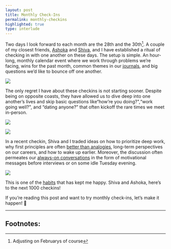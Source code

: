 ```yaml
---
layout: post
title: Monthly Check-Ins
permalink: monthly-checkins
highlighted: true
type: interlude
---
```


Two days I look forward to each month are the 28th and the 30th[^1]. A couple of my closest friends, [Ashoka](https://twitter.com/a_raj11) and [Shiva](https://twitter.com/ShivaKilaru), and I have established a ritual of checking in with one another on these days. The setup is simple. An hour-long, monthly calendar event where we work through problems we’re facing, wins for the past month, common themes in our [journals](/small-moments), and big questions we’d like to bounce off one another.

![](http://i.imgur.com/sG6ImFA.png)

The only regret I have about these checkins is not starting sooner. Despite being on opposite coasts, they have allowed us to dive deep into one another’s lives and skip basic questions like“how’re you doing?",“work going well?", and “dating anyone?” that often kickoff the rare times we meet in-person.

![](http://i.imgur.com/FIW8eTq.jpg)

![](http://i.imgur.com/S3xHM8s.png)

In a recent checkin, Shiva and I traded ideas on how to prioritize deep work, why first principles are often [better than analogies](https://twitter.com/jasdev/status/760518965865119744), long-term perspectives on our careers, and how to wake up earlier. Moreover, the discussion often permeates our [always-on conversations](/always-on-conversations) in the form of motivational messages before interviews or on some idle Tuesday evening.

![](http://i.imgur.com/FZa6L4h.png)

This is one of the [habits](https://twitter.com/jasdev/status/748332315433144320) that has kept me happy. Shiva and Ashoka, here’s to the next 1000 checkins!

If you’re reading this post and want to try monthly check-ins, let’s make it happen! 🚀

---

## Footnotes:

[^1]: Adjusting on Februarys of course
